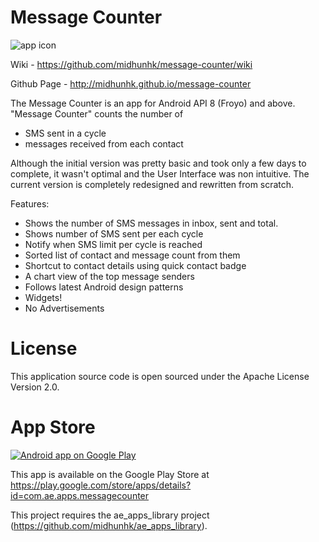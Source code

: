 Message Counter
===============
<img alt="app icon" src="https://github.com/midhunhk/message-counter/blob/talisman/v2/MessageCounter/res/drawable-hdpi/ic_launcher.png"/>

Wiki - https://github.com/midhunhk/message-counter/wiki

Github Page - http://midhunhk.github.io/message-counter

The Message Counter is an app for Android API 8 (Froyo) and above. 
"Message Counter" counts the number of
- SMS sent in a cycle
- messages received from each contact

Although the initial version was pretty basic and took only a few days to complete, it wasn't optimal and the User Interface was non intuitive. The current version is completely redesigned and rewritten from scratch.

Features:
- Shows the number of SMS messages in inbox, sent and total.
- Shows number of SMS sent per each cycle
- Notify when SMS limit per cycle is reached
- Sorted list of contact and message count from them
- Shortcut to contact details using quick contact badge
- A chart view of the top message senders
- Follows latest Android design patterns
- Widgets!
- No Advertisements
 
License
=======
This application source code is open sourced under the Apache License Version 2.0.

App Store
=========

<a href="https://play.google.com/store/apps/details?id=com.ae.apps.messagecounter">
  <img alt="Android app on Google Play"
       src="https://developer.android.com/images/brand/en_app_rgb_wo_45.png" />
</a>

This app is available on the Google Play Store at https://play.google.com/store/apps/details?id=com.ae.apps.messagecounter

This project requires the ae_apps_library project (https://github.com/midhunhk/ae_apps_library).
